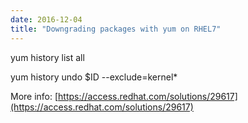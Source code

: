 ```yaml
---
date: 2016-12-04
title: "Downgrading packages with yum on RHEL7"
---
```


yum history list all

yum history undo $ID --exclude=kernel*

More info: [https://access.redhat.com/solutions/29617](https://access.redhat.com/solutions/29617)
